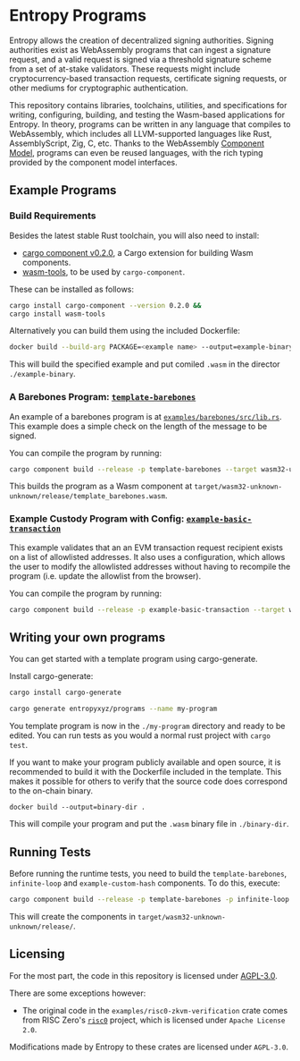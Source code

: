 # Entropy Programs

Entropy allows the creation of decentralized signing authorities. Signing authorities exist as WebAssembly programs that can ingest a signature request, and a valid request is signed via a threshold signature scheme from a set of at-stake validators. These requests might include cryptocurrency-based transaction requests, certificate signing requests, or other mediums for cryptographic authentication.

This repository contains libraries, toolchains, utilities, and specifications for writing, configuring, building, and testing the Wasm-based applications for Entropy. In theory, programs can be written in any language that compiles to WebAssembly, which includes all LLVM-supported languages like Rust, AssemblyScript, Zig, C, etc. Thanks to the WebAssembly [Component Model](https://component-model.bytecodealliance.org), programs can even be reused languages, with the rich typing provided by the component model interfaces.

## Example Programs

### Build Requirements

Besides the latest stable Rust toolchain, you will also need to install:

- [cargo component v0.2.0](https://github.com/bytecodealliance/cargo-component#installation), a Cargo extension for building Wasm components.
- [wasm-tools](https://github.com/bytecodealliance/wasm-tools#installation), to be used by `cargo-component`.

These can be installed as follows:

```bash
cargo install cargo-component --version 0.2.0 &&
cargo install wasm-tools
```

Alternatively you can build them using the included Dockerfile:
```bash
docker build --build-arg PACKAGE=<example name> --output=example-binary .
```
This will build the specified example and put comiled `.wasm` in the director `./example-binary`.

### A Barebones Program: [`template-barebones`](./examples/barebones/src/lib.rs)

An example of a barebones program is at [`examples/barebones/src/lib.rs`](./examples/barebones/src/lib.rs). This example does a simple check on the length of the message to be signed.

You can compile the program by running:

```bash
cargo component build --release -p template-barebones --target wasm32-unknown-unknown
```

This builds the program as a Wasm component at `target/wasm32-unknown-unknown/release/template_barebones.wasm`.

### Example Custody Program with Config: [`example-basic-transaction`](./examples/basic-transaction/src/lib.rs)

This example validates that an an EVM transaction request recipient exists on a list of allowlisted addresses. It also uses a configuration, which allows the user to modify the allowlisted addresses without having to recompile the program (i.e. update the allowlist from the browser).

You can compile the program by running:

```bash
cargo component build --release -p example-basic-transaction --target wasm32-unknown-unknown
```

## Writing your own programs

You can get started with a template program using cargo-generate.

Install cargo-generate:

```bash
cargo install cargo-generate
```

```bash
cargo generate entropyxyz/programs --name my-program
```

You template program is now in the `./my-program` directory and ready to be edited. You can run tests as you would a normal rust project with `cargo test`.

If you want to make your program publicly available and open source, it is recommended to build it with the Dockerfile included in the template. This makes it possible for others to verify that the source code does correspond to the on-chain binary.

```
docker build --output=binary-dir .
```

This will compile your program and put the `.wasm` binary file in `./binary-dir`. 

## Running Tests

Before running the runtime tests, you need to build the `template-barebones`, `infinite-loop` and `example-custom-hash` components. To do this, execute:

```bash
cargo component build --release -p template-barebones -p infinite-loop -p example-custom-hash --target wasm32-unknown-unknown`
```

This will create the components in `target/wasm32-unknown-unknown/release/`.

## Licensing

For the most part, the code in this repository is licensed under [AGPL-3.0](./LICENSE).

There are some exceptions however:

- The original code in the `examples/risc0-zkvm-verification` crate comes from RISC Zero's [`risc0`](https://github.com/risc0/risc0) project, which is licensed under
  `Apache License 2.0`.

Modifications made by Entropy to these crates are licensed under `AGPL-3.0`.

